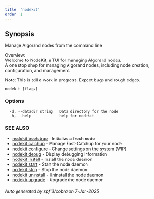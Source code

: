 ```yaml
---
title: 'nodekit'
order: 1
---
```


## Synopsis

Manage Algorand nodes from the command line

Overview:  
Welcome to NodeKit, a TUI for managing Algorand nodes.  
A one stop shop for managing Algorand nodes, including node creation, configuration, and management.

Note: This is still a work in progress. Expect bugs and rough edges.

```
nodekit [flags]
```

### Options

```
  -d, --datadir string   Data directory for the node
  -h, --help             help for nodekit
```

### SEE ALSO

- [nodekit bootstrap](/reference/nodekit/bootstrap) - Initialize a fresh node
- [nodekit catchup](/reference/nodekit/catchup) - Manage Fast-Catchup for your node
- [nodekit configure](/reference/nodekit/configure) - Change settings on the system (WIP)
- [nodekit debug](/reference/nodekit/debug) - Display debugging information
- [nodekit install](/reference/nodekit/install) - Install the node daemon
- [nodekit start](/reference/nodekit/start) - Start the node daemon
- [nodekit stop](/reference/nodekit/stop) - Stop the node daemon
- [nodekit uninstall](/reference/nodekit/uninstall) - Uninstall the node daemon
- [nodekit upgrade](/reference/nodekit/upgrade) - Upgrade the node daemon

###### Auto generated by spf13/cobra on 7-Jan-2025
